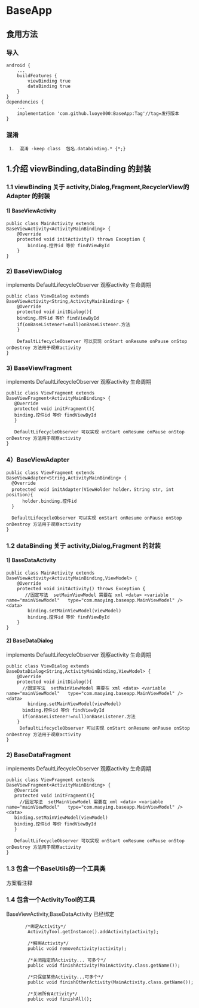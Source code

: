 # BaseApp

## 食用方法

### 导入

```
android {
    ...
    buildFeatures {
        viewBinding true
        dataBinding true
    }
}
dependencies {
    ...
    implementation 'com.github.luoye000:BaseApp:Tag'//tag=发行版本
} 
```

### 混淆
```
 1.  混淆 -keep class  包名.databinding.* {*;}
```

## 1.介绍 viewBinding,dataBinding 的封装

### 1.1 viewBinding 关于 activity,Dialog,Fragment,RecyclerView的Adapter 的封装 

#### 1) BaseViewActivity
```
public class MainActivity extends BaseViewActivity<ActivityMainBinding> {
    @Override
    protected void initActivity() throws Exception { 
        binding.控件id 等价 findViewById
    }
}
```

### 2) BaseViewDialog 
 implements DefaultLifecycleObserver 观察activity 生命周期
```
public class ViewDialog extends BaseViewActivity<String,ActivityMainBinding> {
    @Override
    protected void initDialog(){
    binding.控件id 等价 findViewById
    if(onBaseListener!=null)onBaseListener.方法
    }
    
    DefaultLifecycleObserver 可以实现 onStart onResume onPause onStop onDestroy 方法用于观察activity
}

```

### 3) BaseViewFragment 
 implements DefaultLifecycleObserver 观察activity 生命周期
 ```
 public class ViewFragment extends BaseViewFragment<ActivityMainBinding> {
    @Override
    protected void initFragment(){
    binding.控件id 等价 findViewById
    }
    
    DefaultLifecycleObserver 可以实现 onStart onResume onPause onStop onDestroy 方法用于观察activity
}
 ```
 
 ### 4）BaseViewAdapter
  ```
 public class ViewFragment extends BaseViewAdapter<String,ActivityMainBinding> {
    @Override
    protected void initAdapter(ViewHolder holder，String str, int position){
        holder.binding.控件id
    }
    
    DefaultLifecycleObserver 可以实现 onStart onResume onPause onStop onDestroy 方法用于观察activity
}
 ```
 

### 1.2 dataBinding 关于 activity,Dialog,Fragment 的封装 


#### 1) BaseDataActivity
```
public class MainActivity extends BaseViewActivity<ActivityMainBinding,ViewModel> {
    @Override
    protected void initActivity() throws Exception { 
       //固定写法  setMainViewModel 需要在 xml <data> <variable  name="mainViewModel"   type="com.maoying.baseapp.MainViewModel" /> <data>
        binding.setMainViewModel(viewModel)
        binding.控件id 等价 findViewById
    }
}
```

#### 2) BaseDataDialog
 implements DefaultLifecycleObserver 观察activity 生命周期
```
public class ViewDialog extends BaseDataDialog<String,ActivityMainBinding,ViewModel> {
    @Override
    protected void initDialog(){
      //固定写法  setMainViewModel 需要在 xml <data> <variable  name="mainViewModel"   type="com.maoying.baseapp.MainViewModel" /> <data>
        binding.setMainViewModel(viewModel)
      binding.控件id 等价 findViewById
      if(onBaseListener!=null)onBaseListener.方法
    }
     DefaultLifecycleObserver 可以实现 onStart onResume onPause onStop onDestroy 方法用于观察activity
}
```

### 2) BaseDataFragment 
 implements DefaultLifecycleObserver 观察activity 生命周期
 ```
 public class ViewFragment extends BaseViewFragment<ActivityMainBinding> {
    @Override
    protected void initFragment(){
      //固定写法  setMainViewModel 需要在 xml <data> <variable  name="mainViewModel"   type="com.maoying.baseapp.MainViewModel" /> <data>
    binding.setMainViewModel(viewModel)
    binding.控件id 等价 findViewById
    }
    
    DefaultLifecycleObserver 可以实现 onStart onResume onPause onStop onDestroy 方法用于观察activity
}
 ```

### 1.3 包含一个BaseUtils的一个工具类
方案看注释

### 1.4 包含一个ActivityTool的工具
 BaseViewActivity,BaseDataActivity 已经绑定
```
       /*绑定Activity*/
        ActivityTool.getInstance().addActivity(activity);

        /*解绑Activity*/
        public void removeActivity(activity);

        /*关闭指定的Activity... 可多个*/
        public void finishActivity(MainActivity.class.getName());

        /*只保留某些Activity...可多个*/
        public void finishOtherActivity(MainActivity.class.getName());

        /*关闭所有Activity*/
        public void finishAll();
```

